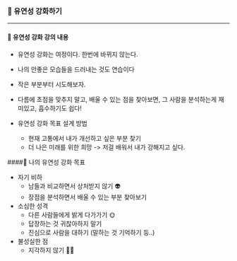 ### 🔶 유연성 강화하기

---

#### 🔸 유연성 강화 강의 내용
- 유연성 강화는 여정이다. 한번에 바뀌지 않는다.
- 나의 안좋은 모습들을 드러내는 것도 연습이다
- 작은 부분부터 시도해보자.
- 다름에 초점을 맞추지 말고, 배울 수 있는 점을 찾아보면, 그 사람을 분석하는게 재미있고, 흡수하기도 쉽다!

- 유연성 강화 목표 설계 방법
  - 현재 고통에서 내가 개선하고 싶은 부분 찾기
  - 더 나은 미래를 위한 희망 -> 저걸 배워서 내가 강해지고 싶다.

####🔸 나의 유연성 강화 목표
- 자기 비하
  - 남들과 비교하면서 상처받지 않기 👽
  - 장점을 분석하면서 배울 수 있는 부분 찾아보기
- 소심한 성격
  - 다른 사람들에게 밝게 다가가기 🌞
  - 답장하는 것 귀찮아하지 말기
  - 진심으로 사람을 대하기 (말하는 것 기억하기 등..)
- 불성실한 점
  - 지각하지 않기 🏃‍♀️
